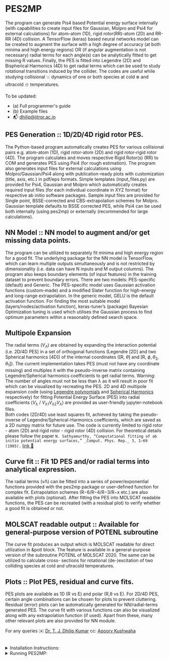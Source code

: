 # PES2MP
The program can generate Pis4 based Potential energy surface internally (with capabilities to create input files for Gaussian, Molpro and Psi4 for external calculations) for atom-atom (1D), rigid rotor(RR)-atom (2D) and RR-RR (4D) collision. A TensorFlow (keras) based neural networks model can be created to augment the surface with a high degree of accuracy (at both minima and high energy regions) OR (if angular augmentation is not necessary) radial terms for each angle(s) can be analytically fitted to get missing R values. Finally, the PES is fitted into Legendre (2D) and Bispherical Harmonics (4D) to get radial terms which can be used to study rotational transitions induced by the collider. The codes are useful while studying collisional :boom: dynamics of one or both species at cold :snowflake: and ultracold :snowman: temperatures. 


To be updated:
- (a) Full programmer's guide 
- (b) Example files
- :mailbox_with_mail: dhilip@iitrpr.ac.in

## PES Generation :: 1D/2D/4D rigid rotor PES.
The Python-based program automatically creates PES for various collisional pairs e.g. atom-atom (1D), rigid rotor-atom (2D) and rigid rotor-rigid rotor (4D). The program calculates and moves respective Rigid Rotor(s) (RR) to COM and generates PES using Psi4 (for rough estimation). The program also generates input files for external calculations using Molpro/Gaussian/Psi4 along with publication-ready plots with customization (title, axis, etc.) in pdf/eps formats. Simple templates (input_files.py) are provided for Psi4, Gaussian and Molpro which automatically creates required input files (for each individual coordinate in XYZ format) for respective ab initio software packages. Sample input files are provided for Single point, BSSE-corrected and CBS-extrapolation schemes for Molpro. Gaussian template defaults to BSSE corrected PES, while Psi4 can be used both internally (using pes2mp) or externally (recommended for large calculations).

## NN Model :: NN model to augment and/or get missing data points.
The program can be utilized to separately fit minima and high energy region for a good fit. The underlying package for the NN model is TensorFlow, which can learn multiple outputs simultaneously and is not restricted by dimensionality (i.e. data can have N inputs and M output columns). The program also keeps boundary elements (of input features) in the training dataset to prevent boundary errors. There are two models: PES-specific (default) and Generic. The PES-specific model uses Gaussian activation functions (custom-made) and a modified Slater function for high-energy and long-range extrapolation. In the generic model, GELU is the default activation function. For finding the most suitable model (layers/nodes/activation function), keras-tuner’s (package) Bayesian Optimization tuning is used which utilises the Gaussian process to find optimum parameters within a reasonably defined search space.

## Multipole Expansion
The radial terms ($V_\Lambda$) are obtained by expanding the interaction potential (i.e. 2D/4D PES) in a set of orthogonal functions (Legendre [2D] and two Spherical harmonics [4D]) of the internal coordinates ([R, $\theta$] and [R, $\phi, \theta_2, \theta_1$]). The current implementation takes PES (must not have any coordinate missing) and multiples it with the pseudo-inverse matrix containing Legendre/Spherical harmonics coefficients to get radial terms. Warning: The number of angles must not be less than λ as it will result in poor fit which can be visualized by recreating the PES.
2D and 4D multipole expansion code (using [Legendre polynomials](https://docs.scipy.org/doc/scipy/reference/generated/scipy.special.legendre.html) and [Spherical Harmonics](https://shtools.github.io/SHTOOLS/) respectively) for fitting Potential Energy Surface (PES) into radial coefficients ($V_\lambda$ / $V_{\lambda1}V_{\lambda2}V_{\lambda}$) are provided as user-friendly jupyter-notebook files.<br>
Both codes (2D/4D) use least squares fit, achieved by taking the pseudo-inverse of Legendre/Spherical-Harmonics coefficients, which are saved as a 2D numpy matrix for future use. 
The code is currently limited to rigid rotor - atom (2D) and rigid rotor - rigid rotor (4D) collision. For theoretical details please follow the paper ```N. Sathyamurthy, “Computational fitting of ab initio potential energy surfaces,” _Comput. Phys. Rep._ 3, 1–69 (1985).``` [link :monocle_face:](https://doi.org/10.1016/0167-7977(85)90007-3)

## Curve fit :: Fit 1D PES and/or radial terms into analytical expression.
The radial terms (vΛ) can be fitted into a series of power/exponential functions provided with the pes2mp package or user-defined function for complex fit. Extrapolation schemes (R−6/R−4/R−3/R−x etc.) are also available with plots (optional). After fitting the PES into MOLSCAT readable functions, the PES can be recreated (with a residual plot) to verify whether a good fit is obtained or not.

## MOLSCAT readable output :: Available for general-purpose version of POTENL subroutine
The curve fit produces an output which is MOLSCAT readable for direct utilization in &potl block. The feature is available in a general-purpose version of the subroutine POTENL of MOLSCAT 2020. The same can be utilized to calculate cross- sections for rotational (de-)excitation of two colliding species at cold and ultracold temperatures.

## Plots :: Plot PES, residual and curve fits.
PES plots are available as 1D (R vs E) and polar (R,θ vs E). For 2D/4D PES, certain angle combinations can be chosen for plots to prevent cluttering. Residual (error) plots can be automatically generated for NN/radial-terms generated PES. The curve fit with various functions can also be visualized along with any extrapolation function (if used). Apart from these, many other relevant plots are also provided for NN module.

For any queries :envelope: [Dr. T. J. Dhilip Kumar](mailto:dhilip@iitrpr.ac.in) cc: [Apoorv Kushwaha](mailto:kushwaha.apoorv@gmail.com)<br />  <br />

<details><summary>Installation Instructions:</summary>

The makefiles (inside `make_scripts folder`) are tested on Linux and MacOS. The quick install files do not use `conda install` (where solving environments can take hours), instead, it uses `python -m pip`. However, all 4 files create separate environments and can be run without clashing with each other. To understand more [read :snake:](https://www.anaconda.com/blog/understanding-and-improving-condas-performance)

##### Install Anaconda 
- Install anaconda
- Open conda promot<br />
 The command prompt will show `base' meaning base conda environment. 
##### For conda install (recommended), enter:
- run ``chmod +x install_pes2mp.sh``
- run ``./install_pes2mp.sh``
##### For quick install (uses python -m pip: can cause error due to conflicting packages):
 - run ``chmod +x install_pes2mp_quick.sh`` (recommended) or ``chmod +x install_pes2mp_quick.sh`` {See manual for more information}
- run ``./install_pes2mp_quick.sh``<br />
  </details>

<details><summary>Running PES2MP: </summary>
	
### Running PES2MP
The program can be run by keeping the input file (e.g. pesgen1D.py) 

#### Direct execution:
- run ``conda activate pes2mp`` or `conda activate pes2mp_quick` depending on installation
- run ``python3 pes2mp.py pesgen1D ``
#### Shorter execution (requires one-time update of bashrc): 
- open bashrc in Ubuntu (or bash_profile in MacOS) and add  ``pes2mp ()
{python3 pes2mp.py $1
}`` at end of file. Save and exit.
- The command for running PES2MP will now be ``pes2mp pesgen1D ``



